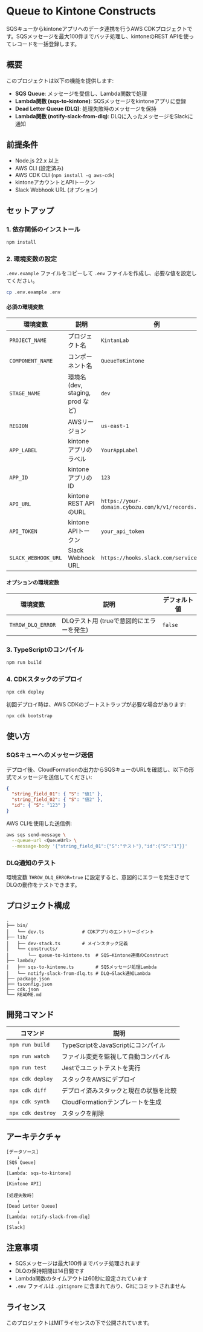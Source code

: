 # Queue to Kintone Constructs

SQSキューからkintoneアプリへのデータ連携を行うAWS CDKプロジェクトです。SQSメッセージを最大100件までバッチ処理し、kintoneのREST APIを使ってレコードを一括登録します。

## 概要

このプロジェクトは以下の機能を提供します:

- **SQS Queue**: メッセージを受信し、Lambda関数で処理
- **Lambda関数 (sqs-to-kintone)**: SQSメッセージをkintoneアプリに登録
- **Dead Letter Queue (DLQ)**: 処理失敗時のメッセージを保持
- **Lambda関数 (notify-slack-from-dlq)**: DLQに入ったメッセージをSlackに通知

## 前提条件

- Node.js 22.x 以上
- AWS CLI (設定済み)
- AWS CDK CLI (`npm install -g aws-cdk`)
- kintoneアカウントとAPIトークン
- Slack Webhook URL (オプション)

## セットアップ

### 1. 依存関係のインストール

```bash
npm install
```

### 2. 環境変数の設定

`.env.example` ファイルをコピーして `.env` ファイルを作成し、必要な値を設定してください。

```bash
cp .env.example .env
```

#### 必須の環境変数

| 環境変数 | 説明 | 例 |
|---------|------|-----|
| `PROJECT_NAME` | プロジェクト名 | `KintanLab` |
| `COMPONENT_NAME` | コンポーネント名 | `QueueToKintone` |
| `STAGE_NAME` | 環境名 (dev, staging, prod など) | `dev` |
| `REGION` | AWSリージョン | `us-east-1` |
| `APP_LABEL` | kintoneアプリのラベル | `YourAppLabel` |
| `APP_ID` | kintoneアプリのID | `123` |
| `API_URL` | kintone REST APIのURL | `https://your-domain.cybozu.com/k/v1/records.json` |
| `API_TOKEN` | kintone APIトークン | `your_api_token` |
| `SLACK_WEBHOOK_URL` | Slack Webhook URL | `https://hooks.slack.com/services/...` |

#### オプションの環境変数

| 環境変数 | 説明 | デフォルト値 |
|---------|------|-------------|
| `THROW_DLQ_ERROR` | DLQテスト用 (trueで意図的にエラーを発生) | `false` |

### 3. TypeScriptのコンパイル

```bash
npm run build
```

### 4. CDKスタックのデプロイ

```bash
npx cdk deploy
```

初回デプロイ時は、AWS CDKのブートストラップが必要な場合があります:

```bash
npx cdk bootstrap
```

## 使い方

### SQSキューへのメッセージ送信

デプロイ後、CloudFormationの出力からSQSキューのURLを確認し、以下の形式でメッセージを送信してください:

```json
{
  "string_field_01": { "S": "値1" },
  "string_field_02": { "S": "値2" },
  "id": { "S": "123" }
}
```

AWS CLIを使用した送信例:

```bash
aws sqs send-message \
  --queue-url <QueueUrl> \
  --message-body '{"string_field_01":{"S":"テスト"},"id":{"S":"1"}}'
```

### DLQ通知のテスト

環境変数 `THROW_DLQ_ERROR=true` に設定すると、意図的にエラーを発生させてDLQの動作をテストできます。

## プロジェクト構成

```
.
├── bin/
│   └── dev.ts              # CDKアプリのエントリーポイント
├── lib/
│   ├── dev-stack.ts        # メインスタック定義
│   └── constructs/
│       └── queue-to-kintone.ts  # SQS→Kintone連携のConstruct
├── lambda/
│   ├── sqs-to-kintone.ts        # SQSメッセージ処理Lambda
│   └── notify-slack-from-dlq.ts # DLQ→Slack通知Lambda
├── package.json
├── tsconfig.json
├── cdk.json
└── README.md
```

## 開発コマンド

| コマンド | 説明 |
|---------|------|
| `npm run build` | TypeScriptをJavaScriptにコンパイル |
| `npm run watch` | ファイル変更を監視して自動コンパイル |
| `npm run test` | Jestでユニットテストを実行 |
| `npx cdk deploy` | スタックをAWSにデプロイ |
| `npx cdk diff` | デプロイ済みスタックと現在の状態を比較 |
| `npx cdk synth` | CloudFormationテンプレートを生成 |
| `npx cdk destroy` | スタックを削除 |

## アーキテクチャ

```
[データソース]
    ↓
[SQS Queue]
    ↓
[Lambda: sqs-to-kintone]
    ↓
[Kintone API]

[処理失敗時]
    ↓
[Dead Letter Queue]
    ↓
[Lambda: notify-slack-from-dlq]
    ↓
[Slack]
```

## 注意事項

- SQSメッセージは最大100件までバッチ処理されます
- DLQの保持期間は14日間です
- Lambda関数のタイムアウトは60秒に設定されています
- `.env` ファイルは `.gitignore` に含まれており、Gitにコミットされません

## ライセンス

このプロジェクトはMITライセンスの下で公開されています。
